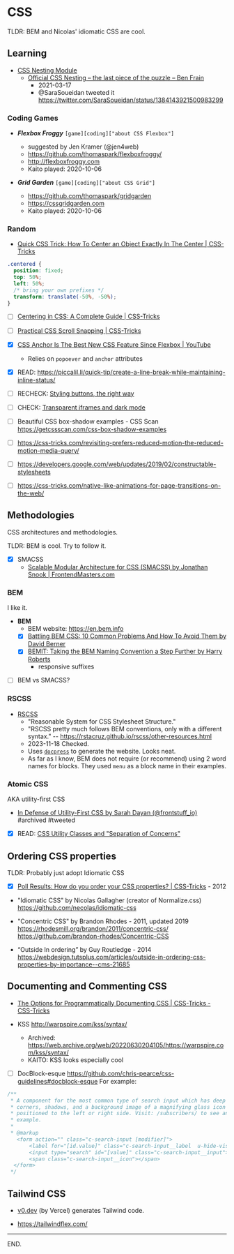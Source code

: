# CSS

TLDR: BEM and Nicolas' idiomatic CSS are cool.


## Learning

- [CSS Nesting Module](https://drafts.csswg.org/css-nesting-1/)
  * [Official CSS Nesting – the last piece of the puzzle – Ben Frain](https://benfrain.com/official-css-nesting-the-last-piece-of-the-puzzle/)
    * 2021-03-17
    * @SaraSoueidan tweeted it https://twitter.com/SaraSoueidan/status/1384143921500983299

### Coding Games

- ***Flexbox Froggy*** `[game][coding]["about CSS Flexbox"]`
  * suggested by Jen Kramer (@jen4web)
  * https://github.com/thomaspark/flexboxfroggy/
  * http://flexboxfroggy.com
  * Kaito played: 2020-10-06

- ***Grid Garden*** `[game][coding]["about CSS Grid"]`
  * https://github.com/thomaspark/gridgarden
  * https://cssgridgarden.com
  * Kaito played: 2020-10-06


### Random

- [Quick CSS Trick: How To Center an Object Exactly In The Center | CSS-Tricks](https://css-tricks.com/quick-css-trick-how-to-center-an-object-exactly-in-the-center/)
```css
.centered {
  position: fixed;
  top: 50%;
  left: 50%;
  /* bring your own prefixes */
  transform: translate(-50%, -50%);
}
```

- [ ] [Centering in CSS: A Complete Guide | CSS-Tricks](https://css-tricks.com/centering-css-complete-guide/)

- [ ] [Practical CSS Scroll Snapping | CSS-Tricks](https://css-tricks.com/practical-css-scroll-snapping/)

- [x] [CSS Anchor Is The Best New CSS Feature Since Flexbox | YouTube](https://www.youtube.com/watch?v=B4Y9Ed4lLAI)
    * Relies on `popoever` and `anchor` attributes

- [x] READ: https://piccalil.li/quick-tip/create-a-line-break-while-maintaining-inline-status/

- [ ] RECHECK: [Styling buttons, the right way](https://fvsch.com/styling-buttons)
- [ ] CHECK: [Transparent iframes and dark mode](https://fvsch.com/transparent-iframes)

- [ ] Beautiful CSS box-shadow examples - CSS Scan https://getcssscan.com/css-box-shadow-examples

- [ ] https://css-tricks.com/revisiting-prefers-reduced-motion-the-reduced-motion-media-query/

- [ ] https://developers.google.com/web/updates/2019/02/constructable-stylesheets

- [ ] https://css-tricks.com/native-like-animations-for-page-transitions-on-the-web/


## Methodologies

CSS architectures and methodologies.

TLDR: BEM is cool. Try to follow it.

- [x] SMACSS
  * [Scalable Modular Architecture for CSS (SMACSS) by Jonathan Snook | FrontendMasters.com](https://frontendmasters.com/courses/smacss/)

### BEM

I like it.

- **BEM**
  * BEM website: https://en.bem.info
  * [x] [Battling BEM CSS: 10 Common Problems And How To Avoid Them by David Berner](https://www.smashingmagazine.com/2016/06/battling-bem-extended-edition-common-problems-and-how-to-avoid-them/)
  * [x] [BEMIT: Taking the BEM Naming Convention a Step Further by Harry Roberts](https://csswizardry.com/2015/08/bemit-taking-the-bem-naming-convention-a-step-further/)
    -  responsive suffixes

- [ ] BEM vs SMACSS?


### RSCSS

- [RSCSS](https://github.com/rstacruz/rscss)
    * "Reasonable System for CSS Stylesheet Structure."
    * "RSCSS pretty much follows BEM conventions, only with a different syntax."
      -- https://rstacruz.github.io/rscss/other-resources.html
    * 2023-11-18 Checked.
    * Uses [`docpress`](https://github.com/docpress/docpress) to generate the website. Looks neat.
    * As far as I know, BEM does not require (or recommend) using 2 word names for blocks.
      They used `menu` as a block name in their examples.

### Atomic CSS

AKA utility-first CSS

- [In Defense of Utility-First CSS by Sarah Dayan (@frontstuff_io)](https://frontstuff.io/in-defense-of-utility-first-css) #archived #tweeted

- [x] READ: [CSS Utility Classes and "Separation of Concerns"](https://adamwathan.me/css-utility-classes-and-separation-of-concerns/)


## Ordering CSS properties

TLDR: Probably just adopt Idiomatic CSS

- [x]  [Poll Results: How do you order your CSS properties? | CSS-Tricks](https://css-tricks.com/poll-results-how-do-you-order-your-css-properties/) - 2012

- "Idiomatic CSS" by Nicolas Gallagher (creator of Normalize.css) \
https://github.com/necolas/idiomatic-css

- "Concentric CSS" by Brandon Rhodes - 2011, updated 2019 \
https://rhodesmill.org/brandon/2011/concentric-css/  
https://github.com/brandon-rhodes/Concentric-CSS

- “Outside In ordering” by Guy Routledge - 2014 \
https://webdesign.tutsplus.com/articles/outside-in-ordering-css-properties-by-importance--cms-21685


## Documenting and Commenting CSS

- [The Options for Programmatically Documenting CSS | CSS-Tricks - CSS-Tricks](https://css-tricks.com/options-programmatically-documenting-css/) 

- KSS http://warpspire.com/kss/syntax/
    * Archived: https://web.archive.org/web/20220630204105/https://warpspire.com/kss/syntax/
    * KAITO: KSS looks especially cool

- [ ] DocBlock-esque https://github.com/chris-pearce/css-guidelines#docblock-esque
For example:
```css
/**
 * A component for the most common type of search input which has deep rounded
 * corners, shadows, and a background image of a magnifying glass icon
 * positioned to the left or right side. Visit: /subscribers/ to see an
 * example.
 *
 * @markup
   <form action="" class="c-search-input [modifier]">
       <label for="[id.value]" class="c-search-input__label  u-hide-visually">Label text</label>
       <input type="search" id="[value]" class="c-search-input__input">
       <span class="c-search-input__icon"></span>
  </form>
 */
```


## Tailwind CSS

- [v0.dev](https://v0.dev) (by Vercel) generates Tailwind code.

- https://tailwindflex.com/

---

END.
